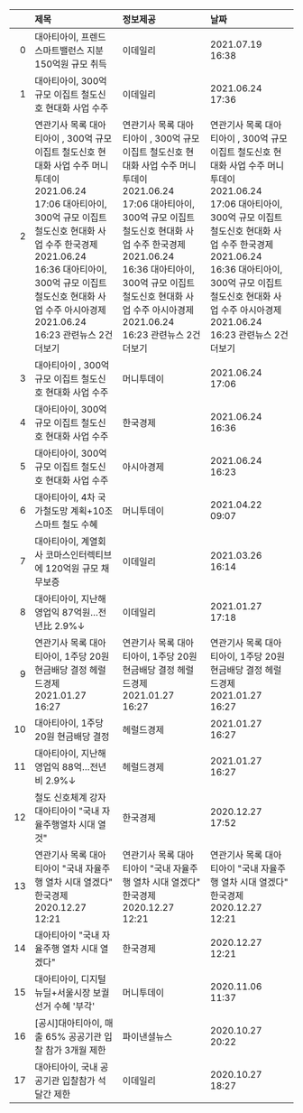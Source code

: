 |    | 제목                                                                                                                                                                                                                                                                                                   | 정보제공                                                                                                                                                                                                                                                                                               | 날짜                                                                                                                                                                                                                                                                                                   |
|---:|:-------------------------------------------------------------------------------------------------------------------------------------------------------------------------------------------------------------------------------------------------------------------------------------------------------|:-------------------------------------------------------------------------------------------------------------------------------------------------------------------------------------------------------------------------------------------------------------------------------------------------------|:-------------------------------------------------------------------------------------------------------------------------------------------------------------------------------------------------------------------------------------------------------------------------------------------------------|
|  0 | 대아티아이, 프렌드 스마트밸런스 지분 150억원 규모 취득                                                                                                                                                                                                                                                 | 이데일리                                                                                                                                                                                                                                                                                               | 2021.07.19 16:38                                                                                                                                                                                                                                                                                       |
|  1 | 대아티아이, 300억 규모 이집트 철도신호 현대화 사업 수주                                                                                                                                                                                                                                                | 이데일리                                                                                                                                                                                                                                                                                               | 2021.06.24 17:36                                                                                                                                                                                                                                                                                       |
|  2 | 연관기사 목록  대아티아이 , 300억 규모 이집트 철도신호 현대화 사업 수주  머니투데이  2021.06.24 17:06  대아티아이, 300억 규모 이집트 철도신호 현대화 사업 수주  한국경제  2021.06.24 16:36  대아티아이, 300억 규모 이집트 철도신호 현대화 사업 수주  아시아경제  2021.06.24 16:23  관련뉴스 2건 더보기 | 연관기사 목록  대아티아이 , 300억 규모 이집트 철도신호 현대화 사업 수주  머니투데이  2021.06.24 17:06  대아티아이, 300억 규모 이집트 철도신호 현대화 사업 수주  한국경제  2021.06.24 16:36  대아티아이, 300억 규모 이집트 철도신호 현대화 사업 수주  아시아경제  2021.06.24 16:23  관련뉴스 2건 더보기 | 연관기사 목록  대아티아이 , 300억 규모 이집트 철도신호 현대화 사업 수주  머니투데이  2021.06.24 17:06  대아티아이, 300억 규모 이집트 철도신호 현대화 사업 수주  한국경제  2021.06.24 16:36  대아티아이, 300억 규모 이집트 철도신호 현대화 사업 수주  아시아경제  2021.06.24 16:23  관련뉴스 2건 더보기 |
|  3 | 대아티아이 , 300억 규모 이집트 철도신호 현대화 사업 수주                                                                                                                                                                                                                                               | 머니투데이                                                                                                                                                                                                                                                                                             | 2021.06.24 17:06                                                                                                                                                                                                                                                                                       |
|  4 | 대아티아이, 300억 규모 이집트 철도신호 현대화 사업 수주                                                                                                                                                                                                                                                | 한국경제                                                                                                                                                                                                                                                                                               | 2021.06.24 16:36                                                                                                                                                                                                                                                                                       |
|  5 | 대아티아이, 300억 규모 이집트 철도신호 현대화 사업 수주                                                                                                                                                                                                                                                | 아시아경제                                                                                                                                                                                                                                                                                             | 2021.06.24 16:23                                                                                                                                                                                                                                                                                       |
|  6 | 대아티아이, 4차 국가철도망 계획+10조 스마트 철도 수혜                                                                                                                                                                                                                                                  | 머니투데이                                                                                                                                                                                                                                                                                             | 2021.04.22 09:07                                                                                                                                                                                                                                                                                       |
|  7 | 대아티아이, 계열회사 코마스인터렉티브에 120억원 규모 채무보증                                                                                                                                                                                                                                          | 이데일리                                                                                                                                                                                                                                                                                               | 2021.03.26 16:14                                                                                                                                                                                                                                                                                       |
|  8 | 대아티아이, 지난해 영업익 87억원…전년比 2.9%↓                                                                                                                                                                                                                                                          | 이데일리                                                                                                                                                                                                                                                                                               | 2021.01.27 17:18                                                                                                                                                                                                                                                                                       |
|  9 | 연관기사 목록  대아티아이, 1주당 20원 현금배당 결정  헤럴드경제  2021.01.27 16:27                                                                                                                                                                                                                      | 연관기사 목록  대아티아이, 1주당 20원 현금배당 결정  헤럴드경제  2021.01.27 16:27                                                                                                                                                                                                                      | 연관기사 목록  대아티아이, 1주당 20원 현금배당 결정  헤럴드경제  2021.01.27 16:27                                                                                                                                                                                                                      |
| 10 | 대아티아이, 1주당 20원 현금배당 결정                                                                                                                                                                                                                                                                   | 헤럴드경제                                                                                                                                                                                                                                                                                             | 2021.01.27 16:27                                                                                                                                                                                                                                                                                       |
| 11 | 대아티아이, 지난해 영업익 88억…전년비 2.9%↓                                                                                                                                                                                                                                                            | 헤럴드경제                                                                                                                                                                                                                                                                                             | 2021.01.27 16:27                                                                                                                                                                                                                                                                                       |
| 12 | 철도 신호체계 강자 대아티아이 "국내 자율주행열차 시대 열 것"                                                                                                                                                                                                                                           | 한국경제                                                                                                                                                                                                                                                                                               | 2020.12.27 17:52                                                                                                                                                                                                                                                                                       |
| 13 | 연관기사 목록  대아티아이 "국내 자율주행 열차 시대 열겠다"  한국경제  2020.12.27 12:21                                                                                                                                                                                                                 | 연관기사 목록  대아티아이 "국내 자율주행 열차 시대 열겠다"  한국경제  2020.12.27 12:21                                                                                                                                                                                                                 | 연관기사 목록  대아티아이 "국내 자율주행 열차 시대 열겠다"  한국경제  2020.12.27 12:21                                                                                                                                                                                                                 |
| 14 | 대아티아이 "국내 자율주행 열차 시대 열겠다"                                                                                                                                                                                                                                                            | 한국경제                                                                                                                                                                                                                                                                                               | 2020.12.27 12:21                                                                                                                                                                                                                                                                                       |
| 15 | 대아티아이, 디지털 뉴딜+서울시장 보궐선거 수혜 '부각'                                                                                                                                                                                                                                                  | 머니투데이                                                                                                                                                                                                                                                                                             | 2020.11.06 11:37                                                                                                                                                                                                                                                                                       |
| 16 | [공시]대아티아이, 매출 65% 공공기관 입찰 참가 3개월 제한                                                                                                                                                                                                                                               | 파이낸셜뉴스                                                                                                                                                                                                                                                                                           | 2020.10.27 20:22                                                                                                                                                                                                                                                                                       |
| 17 | 대아티아이, 국내 공공기관 입찰참가 석 달간 제한                                                                                                                                                                                                                                                        | 이데일리                                                                                                                                                                                                                                                                                               | 2020.10.27 18:27                                                                                                                                                                                                                                                                                       |